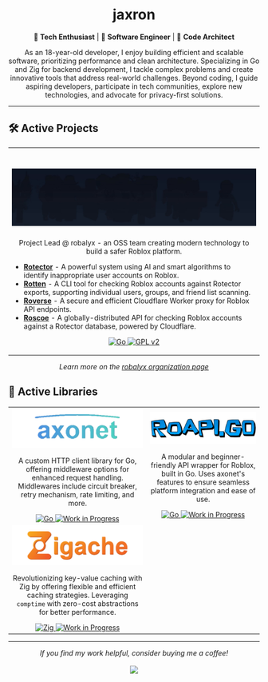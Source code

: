 <h1 align="center">jaxron</h1>
<p align="center">
  🌟 <b>Tech Enthusiast</b> | 🚀 <b>Software Engineer</b> | 🎨 <b>Code Architect</b>
</p>
<p align="center">
  As an 18-year-old developer, I enjoy building efficient and scalable software, prioritizing performance and clean architecture. Specializing in Go and Zig for backend development, I tackle complex problems and create innovative tools that address real-world challenges. Beyond coding, I guide aspiring developers, participate in tech communities, explore new technologies, and advocate for privacy-first solutions.
</p>

---

## 🛠️ Active Projects

<table>
  <tr>
    <td>
      <h1 align="center">
        <a href="https://github.com/robalyx">
          <picture>
            <img width="800" alt="robalyx" src="./assets/images/robalyx_banner.gif">
          </picture>
        </a>
      </h1>
      <p align="center">Project Lead @ robalyx - an OSS team creating modern technology to build a safer Roblox platform.</p>
      <ul>
        <li><b><a href="https://github.com/robalyx/rotector">Rotector</a></b> - A powerful system using AI and smart algorithms to identify inappropriate user accounts on Roblox.</li>
        <li><b><a href="https://github.com/robalyx/rotten">Rotten</a></b> - A CLI tool for checking Roblox accounts against Rotector exports, supporting individual users, groups, and friend list scanning.</li>
        <li><b><a href="https://github.com/robalyx/roverse">Roverse</a></b> - A secure and efficient Cloudflare Worker proxy for Roblox API endpoints.</li>
        <li><b><a href="https://github.com/robalyx/roscoe">Roscoe</a></b> - A globally-distributed API for checking Roblox accounts against a Rotector database, powered by Cloudflare.</li>
      </ul>
      <p align="center">
        <a href="https://go.dev/">
          <img src="https://img.shields.io/badge/-Go-00ADD8?style=flat-square&logo=go&logoColor=white" alt="Go">
        </a>
        <a href="https://github.com/robalyx/rotector/blob/main/LICENSE">
          <img src="https://img.shields.io/badge/-GPL%20v2-blue?style=flat-square" alt="GPL v2">
        </a>
      </p>
    </td>
  </tr>
</table>

<p align="center"><i>Learn more on the <a href="https://github.com/robalyx">robalyx organization page</a></i></p>

## 🔭 Active Libraries

<table>
  <tr>
    <td align="center">
      <a href="https://github.com/jaxron/axonet">
        <img src="assets/images/axonet_banner.png" alt="axonet Banner" width="300">
      </a>
      <p>A custom HTTP client library for Go, offering middleware options for enhanced request handling. Middlewares include circuit breaker, retry mechanism, rate limiting, and more.</p>
      <a href="https://go.dev/">
        <img src="https://img.shields.io/badge/-Go-00ADD8?style=flat-square&logo=go&logoColor=white" alt="Go">
      </a>
      <a href="https://github.com/jaxron/axonet">
        <img src="https://img.shields.io/badge/-WIP-red?style=flat-square" alt="Work in Progress">
      </a>
    </td>
    <td align="center">
      <a href="https://github.com/jaxron/roapi.go">
        <img src="assets/images/roapi_banner.png" alt="roapi.go Banner" width="300">
      </a>
      <p>A modular and beginner-friendly API wrapper for Roblox, built in Go. Uses axonet's features to ensure seamless platform integration and ease of use.</p>
      <a href="https://go.dev/">
        <img src="https://img.shields.io/badge/-Go-00ADD8?style=flat-square&logo=go&logoColor=white" alt="Go">
      </a>
      <a href="https://github.com/jaxron/roapi.go">
        <img src="https://img.shields.io/badge/-WIP-red?style=flat-square" alt="Work in Progress">
      </a>
    </td>
  </tr>
  <tr>
    <td align="center">
      <a href="https://github.com/jaxron/zigache">
        <img src="assets/images/zigache_banner.png" alt="Zigache Banner" width="300">
      </a>
      <p>Revolutionizing key-value caching with Zig by offering flexible and efficient caching strategies. Leveraging <code>comptime</code> with zero-cost abstractions for better performance.</p>
      <a href="https://ziglang.org/">
        <img src="https://img.shields.io/badge/-Zig-orange?style=flat-square&logo=zig&logoColor=white" alt="Zig">
      </a>
      <a href="https://github.com/jaxron/zigache">
        <img src="https://img.shields.io/badge/-WIP-red?style=flat-square" alt="Work in Progress">
      </a>
    </td>
    <td></td>
  </tr>
</table>

---

<p align="center">
  <i>If you find my work helpful, consider buying me a coffee!</i>
  <br><br>
  <a href='https://ko-fi.com/K3K612AWHA'>
    <img src='https://storage.ko-fi.com/cdn/brandasset/v2/support_me_on_kofi_blue.png' height='50'>
  </a>
</p>
